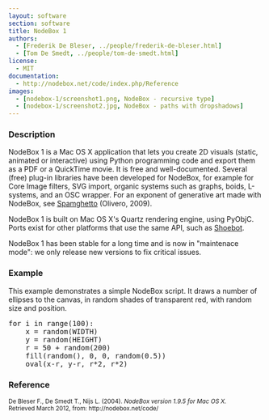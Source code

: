 ```yaml
---
layout: software
section: software
title: NodeBox 1
authors:
  - [Frederik De Bleser, ../people/frederik-de-bleser.html]
  - [Tom De Smedt, ../people/tom-de-smedt.html]
license:
  - MIT
documentation:
  - http://nodebox.net/code/index.php/Reference
images:
  - [nodebox-1/screenshot1.png, NodeBox - recursive type]
  - [nodebox-1/screenshot2.jpg, NodeBox - paths with dropshadows]
---
```


<h3>Description</h3>

NodeBox 1 is a Mac OS X application that lets you create 2D visuals (static, animated or interactive) using Python programming code and export them as a PDF or a QuickTime movie. It is free and well-documented. Several (free) plug-in libraries have been developed for NodeBox, for example for Core Image filters, SVG import, organic systems such as graphs, boids, L-systems, and an OSC wrapper. For an exponent of generative art made with NodeBox, see <a href="http://www.spamghetto.com" class="tag-project">Spamghetto</a> (Olivero, 2009).

NodeBox 1 is built on Mac OS X's Quartz rendering engine, using PyObjC. Ports exist for other platforms that use the same API, such as <a href="http://shoebot.net" class="tag-software">Shoebot</a>.

NodeBox 1 has been stable for a long time and is now in "maintenace mode": we only release new versions to fix critical issues. 

<h3>Example</h3>

This example demonstrates a simple NodeBox script. It draws a number of ellipses to the canvas, in random shades of transparent red, with random size and position.

<pre class="brush:python;">
for i in range(100):
    x = random(WIDTH)
    y = random(HEIGHT)
    r = 50 + random(200)
    fill(random(), 0, 0, random(0.5))
    oval(x-r, y-r, r*2, r*2)
</pre>


<h3>Reference</h3>

<p class="cite"><small>De Bleser F., De Smedt T., Nijs L. (2004). <cite>NodeBox version 1.9.5 for Mac OS X.</cite><br /> 
Retrieved March 2012, from: http://nodebox.net/code/</small></p>
